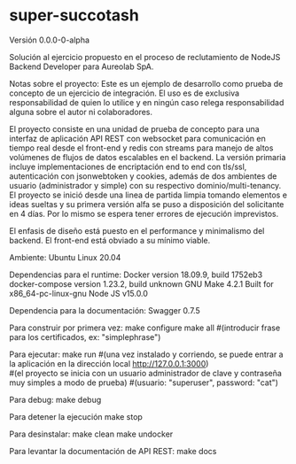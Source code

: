# super-succotash
Versión 0.0.0-0-alpha

Solución al ejercicio propuesto en el proceso de reclutamiento de NodeJS Backend Developer para Aureolab SpA.

Notas sobre el proyecto: Este es un ejemplo de desarrollo como prueba de concepto de un ejercicio de integración. El uso es de exclusiva responsabilidad de quien lo utilice y en ningún caso relega responsabilidad alguna sobre el autor ni colaboradores.

El proyecto consiste en una unidad de prueba de concepto para una interfaz de aplicación API REST con websocket para comunicación en tiempo real desde el front-end y redis con streams para manejo de altos volúmenes de flujos de datos escalables en el backend. La versión primaria incluye implementaciones de encriptación end to end con tls/ssl, autenticación con jsonwebtoken y cookies, además de dos ambientes de usuario (administrador y simple) con su respectivo dominio/multi-tenancy. El proyecto se inició desde una linea de partida limpia tomando elementos e ideas sueltas y su primera versión alfa se puso a disposición del solicitante en 4 días. Por lo mismo se espera tener errores de ejecución imprevistos.

El enfasis de diseño está puesto en el performance y minimalismo del backend. El front-end está obviado a su mínimo viable.

Ambiente: Ubuntu Linux 20.04

Dependencias para el runtime:
    Docker version 18.09.9, build 1752eb3
    docker-compose version 1.23.2, build unknown
    GNU Make 4.2.1 Built for x86_64-pc-linux-gnu
    Node JS v15.0.0

Dependencia para la documentación:
    Swagger 0.7.5

Para construir por primera vez:
    make configure
    make all                        #(introducir frase para los certificados, ex: "simplephrase")

Para ejecutar:
	make run                        #(una vez instalado y corriendo, se puede entrar a la aplicación en la dirección local http://127.0.0.1:3000)    
                                    #(el proyecto se inicia con un usuario administrador de clave y contraseña muy simples a modo de prueba)
                                    #(usuario: "superuser", password: "cat")

Para debug:
    make debug

Para detener la ejecución
    make stop

Para desinstalar:
    make clean
    make undocker

Para levantar la documentación de API REST:
    make docs

